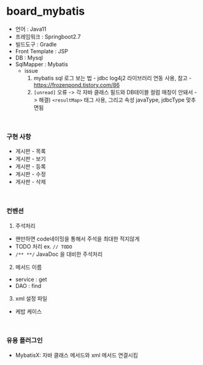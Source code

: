 # board_mybatis

* 언어 : Java11
* 프레임워크 : Springboot2.7
* 빌드도구 : Gradle
* Front Template : JSP
* DB : Mysql
* SqlMapper : Mybatis
  * issue
    1) mybatis sql 로그 보는 법 - jdbc log4j2 라이브러리 연동 사용, 참고 - https://frozenpond.tistory.com/86
    2) `[unread]` 오류 -> 각 자바 클래스 필드와 DB테이블 컬럼 매칭이 안돼서 -> 해결) `<resultMap>` 태그 사용, 그리고 속성 javaType, jdbcType 맞추면됨
    
<br>

### 구현 사항

- 게시판 - 목록 
- 게시판 - 보기
- 게시판 - 등록
- 게시판 - 수정
- 게사판 - 삭제

<br>

### 컨벤션

1) 주석처리
- 왠만하면 code네이밍을 통해서 주석을 최대한 적지않게
- TODO 처리 ex. `// TODO`
- `/** **/`  JavaDoc 을 대비한 주석처리 

2) 메서드 이름
- service : get
- DAO : find

3) xml 설정 파일
- 케밥 케이스

<br>

### 유용 플러그인
- MybatisX: 자바 클래스 메서드와 xml 메서드 연결시킴
